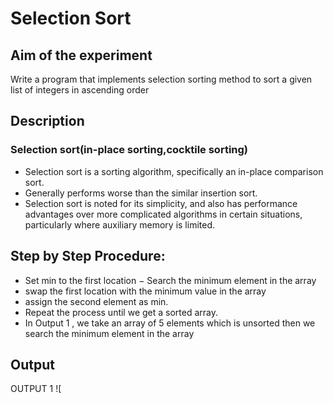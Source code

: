 # Selection Sort
## Aim of the experiment
Write a program that implements selection sorting method to sort a given list of integers in ascending order
## Description
### Selection sort(in-place sorting,cocktile sorting)
- Selection sort is a sorting algorithm, specifically an in-place comparison sort.
- Generally performs worse than the similar insertion sort.
- Selection sort is noted for its simplicity, and also has performance advantages over more
 complicated algorithms in certain situations, particularly where auxiliary memory is
 limited.
## Step by Step Procedure:
- Set min to the first location
− Search the minimum element in the array
- swap the first location with the minimum value in the array
- assign the second element as min.
- Repeat the process until we get a sorted array.
- In Output 1 , we take an array of 5 elements which is unsorted then we search the minimum element in the array 
## Output
OUTPUT 1
![
